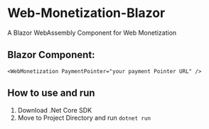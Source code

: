 # Web-Monetization-Blazor
A Blazor WebAssembly Component for Web Monetization

## Blazor Component:

    <WebMonetization PaymentPointer="your payment Pointer URL" /> 


## How to use and run

1. Download .Net Core SDK
2. Move to Project Directory and run `dotnet run`


